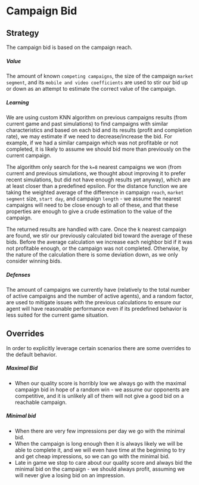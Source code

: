 Campaign Bid
============

Strategy
-----------
The campaign bid is based on the campaign reach.

##### Value
The amount of known `competing campaigns`, the size of the campaign `market segment`, and its `mobile and video coefficients` are used to stir our bid up or down as an attempt to estimate the correct value of the campaign.

##### Learning
We are using custom KNN algorithm on previous campaigns results (from current game and past simulations) to find campaigns with similar characteristics and based on each bid and its results (profit and completion rate), we may estimate if we need to decrease/increase the bid. For example, if we had a similar campaign which was not profitable or not completed, it is likely to assume we should bid more than previously on the current campaign.

The algorithm only search for the `k=8` nearest campaigns we won (from current and previous simulations, we thought about improving it to prefer recent simulations, but did not have enough results yet anyway), which are at least closer than a predefined epsilon. For the distance function we are taking the weighted average of the difference in campaign `reach`, `market segment` size, `start day`, and campaign `length` - we assume the nearest campaigns will need to be close enough to all of these, and that these properties are enough to give a crude estimation to the value of the campaign.

The returned results are handled with care. Once the k nearest campaign are found, we stir our previously calculated bid toward the average of these bids. Before the average calculation we increase each neighbor bid if it was not profitable enough, or the campaign was not completed. Otherwise, by the nature of the calculation there is some deviation down, as we only consider winning bids.

##### Defenses
The amount of campaigns we currently have (relatively to the total number of active campaigns and the number of active agents), and a random factor, are used to mitigate issues with the previous calculations to ensure our agent will have reasonable performance even if its predefined behavior is less suited for the current game situation.


Overrides
---------
In order to explicitly leverage certain scenarios there are some overrides to the default behavior.

##### Maximal Bid
* When our quality score is horribly low we always go with the maximal campaign bid in hope of a random win - we assume our opponents are competitive, and it is unlikely all of them will not give a good bid on a reachable campaign.

##### Minimal bid
* When there are very few impressions per day we go with the minimal bid.
* When the campaign is long enough then it is always likely we will be able to complete it, and we will even have time at the beginning to try and get cheap impressions, so we can go with the minimal bid.
* Late in game we stop to care about our quality score and always bid the minimal bid on the campaign - we should always profit, assuming we will never give a losing bid on an impression.
